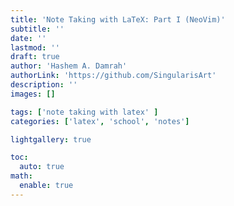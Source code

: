 ```yaml
---
title: 'Note Taking with LaTeX: Part I (NeoVim)'
subtitle: ''
date: ''
lastmod: ''
draft: true
author: 'Hashem A. Damrah'
authorLink: 'https://github.com/SingularisArt'
description: ''
images: []

tags: ['note taking with latex' ]
categories: ['latex', 'school', 'notes']

lightgallery: true

toc:
  auto: true
math:
  enable: true
---
```


<!-- For a **very long time**, I have been trying to create the perfect setup for -->
<!-- note taking in general (but more specifically, for **math**). Before, I used to -->
<!-- use [notion](https://www.notion.com) to take my -->

<!-- notes, which was okay, but I wanted something much more productive. And thus, -->
<!-- my system was **BORN**! -->

<!-- Here are how some of my notes look like: -->

<!-- <figure> -->
<!--   <img src="note-01.png"/> -->
<!--   <img src="note-02.png"/> -->
<!--   <img src="note-03.png"/> -->
<!--   <img src="note-04.png"/> -->
<!--   <img src="note-05.png"/> -->
<!--   <img src="note-06.png"/> -->
<!--   <img src="note-07.png"/> -->
<!--   <img src="note-08.png"/> -->
<!--   <img src="note-09.png"/> -->
<!--   <img src="note-10.png"/> -->
<!-- </figure> -->

<!-- You can look at my notes source code [here](https://damrah.netlify.app/notes). -->
<!-- I also store all my final notes -->
<!-- [here](https://www.github.com/SingularisArt/notes). -->

<!-- I created this method during the summer of my **10th year** in high school. I am -->
<!-- preparing my self for when I go to university. I set myself **4** goals. -->

<!-- - Writing mathematical equations must be **easier than writing them by hand** -->
<!--   and **faster than my professor**. -->
<!-- - Creating and using citations must be **straightforward** and **easy**. -->
<!-- - Drawing figures must be as **easy**, **fast**, and **simple**. -->
<!-- - My notes are -->
<!--   - **manageable** -->
<!--   - **searchable** -->
<!--   - **easy to access** -->
<!--   - **no lag to switch between classes** -->

<!-- I will have a ton of posts talking about this specific subject, but -->
<!-- for now, I will go over **Step 1**. -->

<!-- # NeoVim and LaTeX -->

<!-- **NeoVim** is a terminal-based text editor. It's a better version of Vim. -->

<!-- I use NeoVim for everything. (You can find my custom NeoVim config -->
<!-- [here](https://www.github.com/SingularisArt/DeathVim). -->

<!-- **LaTeX** is a markup language used by professors who want to publish -->
<!-- their papers, which is unfortunate because it's a great tool to take notes on, -->
<!-- besides school. This setup took me about 1 year to make and it's still a -->
<!-- work in the progress. Luckily, for you, you won't have to figure anything out -->
<!-- because I've done everything for you. -->

<!-- Now, with that out of the way, here is what my screen looks like when I am -->
<!-- working with LaTeX: -->

<!-- <figure> -->
<!--   <img src="daily-life.png"/> -->
<!-- </figure> -->

<!-- On the left side, I have my editor (**NeoVim**) and on the right side, I have -->
<!-- my pdf viewer **Zathura**. -->

<!-- Here is a quick list of my utilities: -->

<!-- - OS (Operating System): [Arch Linux](https://www.archlinux.org). -->
<!-- - WM (Window Manager): [BSPWM](https://github.com/baskerville/bspwm). -->
<!-- - Text Editor: [NeoVim](https://www.github.com/neovim/neovim). -->
<!-- - Pdf Viewer: [Zathura](https://www.github.com/pwmt/zathura). -->
<!-- - Terminal Emulator: [Xfce4-Terminal](https://docs.xfce.org/apps/terminal/start). -->

<!-- You can view all my plugins [here](https://github.com/SingularisArt/DeathVim/blob/master/lua/dvim/plugins.lua). -->
<!-- You can view all my LaTeX specific plugins [here](https://github.com/SingularisArt/DeathVim/blob/master/lua/dvim/plugins.lua#L413-L424). -->
<!-- The main LaTeX plugin I use is [vimtex](https://www.github.com/lervag/vimtex). -->
<!-- It provides: -->

<!-- - Syntax highlighting -->
<!-- - Auto compiling -->
<!-- - Renaming entire environments -->
<!-- - Shows you the toc (Table of Contents) -->

<!-- And much more. -->

<!-- Using [packer](https://github.com/wbthomason/packer.nvim), I configured it as -->
<!-- follows: -->

<!-- ```lua -->
<!-- use { 'lervag/vimtex' } -->

<!-- vim.cmd(let g:vimtex_view_method='zathura') -->
<!-- vim.cmd(let g:tex_flavor='latex') -->
<!-- vim.cmd(set conceallevel=2) -->
<!-- vim.cmd(let g:vimtex_quickfix_enabled=0) -->
<!-- ``` -->

<!-- The first line tells vimtex which pdf viewer to use. The second line tells -->
<!-- vimtex which type of tex to use. The third line configure the concealment. This -->
<!-- is a feature where LaTeX code's replaced or made invisible when your cursor -->
<!-- isn't on that line. By making `\\[`, `\\]`, `$` invisible, they're less -->
<!-- obtrusive which gives you a better overview of the document. This feature also -->
<!-- replaces `\\"i"n` by `∈`. The final line tells vimtex to not open the QuickFix -->
<!-- list every time it compiles a file for you. -->

<!-- {{< video src="videos/conceallevel.mp4" controls="false" autoplay="true" loop="true" muted="true">}} -->

<!-- # Snippets -->

<!-- ## What are Snippets -->

<!-- One of the major reasons why I'm so fast at typing when it comes to **LaTeX**, -->
<!-- is because of **snippets**. -->

<!-- A snippet is a short reusable piece of text that's triggered by some other -->
<!-- text. -->

<!-- There're also **snippet managers**, which manages the **snippets** that you -->
<!-- make. There're tons of snippet managers out there, but I use -->
<!-- [UltiSnips](https://www.github.com/SirVer/ultisnips). -->

<!-- You have **snippets** for each filetype and a set of snippets for all -->
<!-- filetypes. For example, you might have **snippets** for python, while having -->
<!-- different **snippets** for **LaTeX**. -->

<!-- You can take a look over -->
<!-- [here](https://github.com/SingularisArt/snippets/tree/master/tex) to see all my -->
<!-- **LaTeX snippets**. It's important to note that I split all my snippets into -->
<!-- seperate files which makes it easier to manage. -->

<!-- ## Installing Snippets -->

<!-- Like before, go ahead and install these plugins via: -->

<!-- ```lua -->
<!-- use { "SirVer/ultisnips" } -->
<!-- use { "honza/vim-snippets" } -->
<!-- use { "hrsh7th/nvim-cmp" } -->

<!-- -- Optional -->

<!-- use { "hrsh7th/cmp-buffer" } -->
<!-- use { "hrsh7th/cmp-path" } -->
<!-- use { "hrsh7th/cmp-nvim-lsp" } -->
<!-- use { "hrsh7th/cmp-nvim-lua" } -->
<!-- use { "hrsh7th/cmp-calc" } -->
<!-- use { "rcarriga/cmp-dap" } -->
<!-- use { "tzachar/cmp-tabnine" } -->
<!-- use { "quangnguyen30192/cmp-nvim-ultisnips" } -->
<!-- use { "kdheepak/cmp-latex-symbols" } -->
<!-- use { "hrsh7th/cmp-emoji" } -->
<!-- ``` -->

<!-- You're gonna have to create a directory called: `after/plugin/` in your NeoVim -->
<!-- config directory. This is where you're going to put your configuration in. The -->
<!-- reason you put all your plugin configuration here is because NeoVim will run -->
<!-- all the `.lua` files within this directory. This means you don't have to -->
<!-- manually require each file. -->

<!-- Create a file called `after/plugin/cmp.lua` and place this configuration in it. -->

<!-- ```lua -->
<!-- local cmp = require('cmp') -->
<!-- local kind_icons = { -->
<!--   Text = "", -->
<!--   Function = "", -->
<!--   Constructor = "", -->
<!--   Method = "", -->
<!--   Field = "", -->
<!--   Variable = "", -->
<!--   Class = "", -->
<!--   Interface = "", -->
<!--   Module = "", -->
<!--   Property = "", -->
<!--   Unit = "", -->
<!--   Value = "", -->
<!--   Enum = "", -->
<!--   Keyword = "", -->
<!--   Snippet = "", -->
<!--   Color = "", -->
<!--   File = "", -->
<!--   Reference = "", -->
<!--   Folder = "", -->
<!--   EnumMember = "", -->
<!--   Constant = "", -->
<!--   Struct = "", -->
<!--   Event = "", -->
<!--   Operator = "", -->
<!--   TypeParameter = "", -->
<!-- }, -->

<!-- vim.api.nvim_set_hl(0, "CmpItemKindCopilot", { fg = "#6CC644" }) -->
<!-- vim.api.nvim_set_hl(0, "CmpItemKindTabnine", { fg = "#CA42F0" }) -->
<!-- vim.api.nvim_set_hl(0, "CmpItemKindEmoji", { fg = "#FDE030" }) -->

<!-- require("cmp").setup({ -->
<!--   active = true, -->
<!--   setup = { -->
<!--     snippet = { -->
<!--       expand = function(args) -->
<!--         vim.fn["UltiSnips#Anon"](args.body) -->
<!--       end, -->
<!--     }, -->

<!--     mapping = cmp.mapping.preset.insert { -->
<!--       ["<C-y>"] = cmp.mapping({ -->
<!--         i = cmp.mapping.abort(), -->
<!--         c = cmp.mapping.close(), -->
<!--       }), -->

<!--       ['<C-e>'] = cmp.mapping({ -->
<!--         i = cmp.mapping.abort(), -->
<!--         c = cmp.mapping.close(), -->
<!--       }), -->

<!--       ['<A-j>'] = cmp.mapping(cmp.mapping.scroll_docs(-4), { 'i', 'c' }), -->
<!--       ['<A-k>'] = cmp.mapping(cmp.mapping.scroll_docs(4), { 'i', 'c' }), -->

<!--       ['<C-Space>'] = cmp.mapping(cmp.mapping.complete(), { 'i', 'c' }), -->
<!--       ["<CR>"] = cmp.mapping.confirm({ select = true }), -->
<!--     }, -->
<!--     formatting = { -->
<!--       fields = { "kind", "abbr", "menu" }, -->
<!--       format = function(entry, vim_item) -->
<!--         -- Kind icons -->
<!--         vim_item.kind = string.format("%s", kind_icons[vim_item.kind]) -->

<!--         if entry.source.name == "cmp_tabnine" then -->
<!--           robot = "ﮧ" -->
<!--           vim_item.kind = robot -->
<!--           vim_item.kind_hl_group = "CmpItemKindTabnine" -->
<!--         end -->

<!--         if entry.source.name == "copilot" then -->
<!--           octoface = "" -->
<!--           vim_item.kind = octoface -->
<!--           vim_item.kind_hl_group = "CmpItemKindCopilot" -->
<!--         end -->

<!--         if entry.source.name == "emoji" then -->
<!--           smiley = "ﲃ" -->
<!--           vim_item.kind = smiley -->
<!--           vim_item.kind_hl_group = "CmpItemKindEmoji" -->
<!--         end -->

<!--         -- NOTE: order matters -->
<!--         vim_item.menu = ({ -->
<!--           nvim_lsp = "", -->
<!--           nvim_lua = "", -->
<!--           copilot = "", -->
<!--           cmp_tabnine = "", -->
<!--           latex_symbols = "", -->
<!--           ultisnips = "", -->
<!--           calc = "", -->
<!--           path = "", -->
<!--           buffer = "", -->
<!--           emails = "", -->
<!--           emoji = "", -->
<!--         })[entry.source.name] -->
<!--         return vim_item -->
<!--       end, -->
<!--     }, -->
<!--     sources = { -->
<!--       { name = "nvim_lsp" }, -->
<!--       { name = "nvim_lua" }, -->
<!--       { name = "copilot" }, -->
<!--       { name = "cmp_tabnine" }, -->
<!--       { name = "latex_symbols" }, -->
<!--       { name = "ultisnips" }, -->
<!--       { name = "calc" }, -->
<!--       { name = "path" }, -->
<!--       { name = "buffer" }, -->
<!--       { name = "gh_issues" }, -->
<!--       { name = "emails" }, -->
<!--       { name = "emoji" }, -->
<!--     }, -->
<!--     confirm_opts = { -->
<!--       behavior = cmp.ConfirmBehavior.Replace, -->
<!--       select = false, -->
<!--     }, -->
<!--     window = { -->
<!--       completion = cmp.config.window.bordered(), -->
<!--       documentation = cmp.config.window.bordered(), -->
<!--     }, -->
<!--     experimental = { -->
<!--       ghost_text = true, -->
<!--       native_menu = false, -->
<!--     }, -->
<!--   }, -->
<!-- }) -->
<!-- ``` -->

<!-- You don't need to worry too much about what is going on here, because it's not -->
<!-- worth it. You can view all my custom icons -->
<!-- [here](https://github.com/SingularisArt/DeathVim/blob/master/lua/dvim/core/icons.lua). -->

<!-- {{< video src="videos/three-plugin-demo.mp4" controls="false" autoplay="true" loop="true" muted="true">}} -->

<!-- ## Adding Snippets -->

<!-- To add snippets, you first must configure `UltiSnips` itself. To do this, add -->

<!-- ```lua -->
<!-- vim.cmd([[ -->
<!--   " make YCM compatible with UltiSnips (using supertab) -->
<!--   let g:ycm_key_list_select_completion = ['<C-j>', '<Down>'] -->
<!--   let g:ycm_key_list_previous_completion = ['<C-k>', '<Up>'] -->

<!--   " better key bindings for UltiSnipsExpandTrigger -->
<!--   let g:UltiSnipsExpandTrigger = "<Enter>" -->
<!--   let g:UltiSnipsJumpForwardTrigger = "<C-j>" -->
<!--   let g:UltiSnipsJumpBackwardTrigger = "<C-k>" -->

<!--   " open the file in a new tab -->
<!--   let g:UltiSnipsEditSplit='tabdo' -->

<!--   " the location of the snippets -->
<!--   let g:UltiSnipsSnippetDirectories=[$HOME."/.config/nvim/UltiSnips", "UltiSnips"] -->
<!-- ]]) -->
<!-- ``` -->

<!-- To you're `init.lua`. -->

<!-- The important line is the last line. It tells `UltiSnips` where to look for -->
<!-- snippets. View -->
<!-- [here](https://github.com/SirVer/ultisnips/blob/master/doc/UltiSnips.txt#L513-L657) -->
<!-- for more info. -->

<!-- ### Creating your own Snippets -->

<!-- Place your snippets in `~/.config/nvim/UltiSnips/` or wherever you told -->
<!-- `UltiSnips` to find them. Each language has it's own specific snippet file. For -->
<!-- example, python snippets will be located at -->
<!-- `~/.config/nvim/UltiSnips/python.snippets`. -->

<!-- Or, instead of manually creating that file, open a file with that extension. For -->
<!-- example: `test.py`. Then, inside that file, type `:UltiSnipsEdit`. That will -->
<!-- create the file `~/.config/nvim/UltiSnips/python.snippets` for you. -->

<!-- Here is a basic skeleton for a snippet. -->

<!-- ```vim -->
<!-- snippet SNIPPET NAME "SNIPPET DESCRIPTION" -->
<!-- ... -->
<!-- endsnippet -->
<!-- ``` -->

<!-- Add placeholders. -->

<!-- ```vim -->
<!-- snippet document "Creates a document" -->
<!-- Document Name: $1 -->
<!-- $0 -->
<!-- endsnippet -->
<!-- ``` -->

<!-- The `$1` and `$0` are where your placeholders will be. The `$0` is always the -->
<!-- final placeholder. Now, you can create information within the placeholders like -->
<!-- this. -->

<!-- ```vim -->
<!-- snippet document "Creates a document" -->
<!-- Document Name: ${1:DOCUMENT NAME} -->
<!-- $0 -->
<!-- endsnippet -->
<!-- ``` -->

<!-- Now, the placeholder says **DOCUMENT NAME**, and when you reach that -->
<!-- placeholder, it'll be highlighted in visual mode, and you can overwrite it. -->

<!-- Now you know the basics, let's get into some examples. -->

<!-- The code for this is probably the simplest. -->

<!-- {{< video src="videos/sign.mp4" controls="false" autoplay="true" loop="true" muted="true">}} -->

<!-- Here's the snippet code.for it: -->

<!-- ```vim -->
<!-- snippet sign "Signature" -->
<!-- Yours sincerely, -->

<!-- Hashem A. Damrah -->
<!-- endsnippet -->
<!-- ``` -->

<!-- You can also run shell commands inside snippets, but you have to use back ticks -->
<!-- (\`\`) for that. -->

<!-- {{< video src="videos/date.mp4" controls="false" autoplay="true" loop="true" muted="true">}} -->

<!-- Here's the snippet code.for it. -->

<!-- ```vim -->
<!-- snippet date-time "Today's date and Current Time" -->
<!-- `date "+%b %d %Y %a %R` -->
<!-- endsnippet -->
<!-- ``` -->

<!-- # LaTeX Snippets -->

<!-- ## Environments -->

<!-- To insert an environment, all I have to do is type **beg**. I created this -->
<!-- snippet in a special manner. It only triggers whenever it's the first word -->
<!-- typed on the line. Also, you don't need to hit **TAB** because it will -->
<!-- automatically expand for you. -->

<!-- You start typing out what kind of environment you want. Then, once you're done, -->
<!-- hit tab. That will move you into the environment. -->

<!-- ```vim -->
<!-- snippet beg "begin{} / end{}" bAi -->
<!-- \begin{$1}[$2] -->
<!-- 	\label{$3:${4:${2/\\\w+\{(.*?)\}|\\(.)|(\w+)|([^\w\\]+)/(?4:_:\L$1$2$3\E)/ga}}} -->

<!-- 	${VISUAL}$4 -->
<!-- \end{$1}$0 -->
<!-- endsnippet -->
<!-- ``` -->

<!-- - Line 3 is preforming a regex expression. It's taking whatever you type in -->
<!--   placeholder number 2, making it all lowercase, and replacing the spaces with -->
<!--   underscores. -->
<!-- - The **b** means **If the trigger word is the first word on the line, and no -->
<!--   writing comes afterword, then expand**. -->
<!-- - The **A** means **Expand without the trigger key, expand right after the -->
<!--   person types the trigger word**. -->
<!-- - The **${VISUAL}** means whatever you've deleted will be pasted there. -->
<!--   But, you have to visually select the text, then hit **TAB**. -->

<!-- {{< video src="videos/beg-environment.mp4" controls="false" autoplay="true" loop="true" muted="true">}} -->

<!-- Now, I have a ton of different environments that I commonly use. -->

<!-- {{< video src="videos/all-environments.mp4" controls="false" autoplay="true" loop="true" muted="true">}} -->

<!-- Sometimes you may want a specific environment with a specific label format, -->
<!-- etc. I spent a little more time to create dozens of environment snippets. -->

<!-- Here's my final result. -->

<!-- ```vim -->
<!-- snippet doc "Document Environment" bAi -->
<!-- \begin{document} -->
<!-- 	${VISUAL}$1 -->
<!-- \end{document}$0 -->
<!-- endsnippet -->

<!-- snippet cnt "Center Environment" bAi -->
<!-- \begin{center} -->
<!-- 	${VISUAL}$1 -->
<!-- \end{center}$0 -->
<!-- endsnippet -->

<!-- snippet enum "Enumerate Environment" bAi -->
<!-- \begin{enumerate} -->
<!-- 	\label{enum:$1} -->

<!-- 	\item ${VISUAL}$2 -->
<!-- \end{enumerate}$0 -->
<!-- endsnippet -->

<!-- snippet item "Itemize Environment" bAi -->
<!-- \begin{itemize} -->
<!-- 	\label{item:$1} -->

<!-- 	\item ${VISUAL}$2 -->
<!-- \end{itemize}$0 -->
<!-- endsnippet -->

<!-- snippet case "Cases Environment" bAi -->
<!-- \begin{cases} -->
<!-- 	\label{case:$1} -->

<!-- 	${VISUAL}$2 -->
<!-- \end{cases}$0 -->
<!-- endsnippet -->

<!-- snippet prf "Proof Environment" bAi -->
<!-- \begin{proof} -->
<!-- 	\label{prf:$1} -->

<!-- 	${VISUAL}$2 -->
<!-- \end{proof} -->
<!-- endsnippet -->

<!-- snippet ali "Align* Environment" bAi -->
<!-- \begin{align*} -->
<!-- 	${VISUAL}$1 -->
<!-- ${2:.}\end{align*}$0 -->
<!-- endsnippet -->

<!-- context "text()" -->
<!-- snippet ali "Align Environment" bAi -->
<!-- \begin{align} -->
<!-- 	${VISUAL}$1 -->
<!-- ${2:.}\end{align}$0 -->
<!-- endsnippet -->

<!-- snippet eqt "Equation Environment" bAi -->
<!-- \begin{equation} -->
<!-- 	\label{eqt:$1} -->

<!-- 	${VISUAL}$2 -->
<!-- ${2:.}\end{equation}$0 -->
<!-- endsnippet -->

<!-- snippet eqt "Equation Environment" bAi -->
<!-- \begin{equation*} -->
<!-- 	\label{eqt:$1} -->

<!-- 	${VISUAL}$2 -->
<!-- ${2:.}\end{equation*}$0 -->
<!-- endsnippet -->

<!-- snippet spt "Equation Split Environment" bAi -->
<!-- \begin{equation} -->
<!-- 	\label{spt:$1} -->

<!-- 	\begin{split} -->
<!-- 		${VISUAL}$2 -->
<!-- 	\end{split} -->
<!-- ${2:.}\end{equation}$0 -->
<!-- endsnippet -->

<!-- snippet spt "Equation Split Environment" bAi -->
<!-- \begin{split} -->
<!-- 	${VISUAL}$1 -->
<!-- \end{split}$0 -->
<!-- endsnippet -->

<!-- snippet edt "Equation Dat Environment" bAi -->
<!-- \begin{equation} -->
<!-- 	\label{edt:$1} -->

<!-- 	\begin{alignedat}{$2} -->
<!-- 		${VISUAL}$3 -->
<!-- 	\end{alignedat} -->
<!-- ${2:.}\end{equation}$0 -->
<!-- endsnippet -->

<!-- snippet edt "Equation Dat Environment" bAi -->
<!-- \begin{alignedat}{$1} -->
<!-- 	${VISUAL}$2 -->
<!-- \end{alignedat}$0 -->
<!-- endsnippet -->

<!-- snippet cse "Equation Case Environment" bAi -->
<!-- \begin{equation} -->
<!-- 	\label{cse:$1} -->

<!-- 	\begin{cases} -->
<!-- 		${VISUAL}$2 -->
<!-- 	\end{cases} -->
<!-- ${2:.}\end{equation}$0 -->
<!-- endsnippet -->

<!-- snippet cse "Equation Case Environment" bAi -->
<!-- \begin{cases} -->
<!-- 	${VISUAL}$1 -->
<!-- \end{cases}$0 -->
<!-- endsnippet -->

<!-- snippet minipage "Minipage equation" bAi -->
<!-- \begin{minipage}{.${1:5}\linewidth} -->
<!-- 	\begin{${2:align*}} -->
<!-- 		${VISUAL}$3 -->
<!-- 	${4:.}\end{$2} -->
<!-- \end{minipage} -->
<!-- endsnippet -->

<!-- snippet fig "Figure Environment (Image)" bAi -->
<!-- \begin{figure}[${1:htpb}] -->
<!-- 	\centering -->
<!-- 	\includegraphics[width=0.8\textwidth]{$2} -->
<!-- 	\caption{${3}} -->
<!-- 	\label{fig:${4:${3/\\\w+\{(.*?)\}|\\(.)|(\w+)|([^\w\\]+)/(?4:_:\L$1$2$3\E)/ga}}} -->
<!-- \end{figure}$0 -->
<!-- endsnippet -->

<!-- snippet fig "Figure Environment (PDF)" bAi -->
<!-- \begin{figure}[${1:htpb}] -->
<!-- 	\centering -->
<!-- 	\incfig{$2} -->
<!-- 	\caption{${3}} -->
<!-- 	\label{fig:${4:${2/\\\w+\{(.*?)\}|\\(.)|(\w+)|([^\w\\]+)/(?4:_:\L$1$2$3\E)/ga}}} -->
<!-- \end{figure}$0 -->
<!-- endsnippet -->

<!-- snippet tab "Tabular / Array Environment" bAi -->
<!-- 	\begin{${1:t}${1/(t)$|(a)$|(.*)/(?1:abular)(?2:rray)/}}{${2:c}} -->
<!-- 		$0${2/(?<=.)(c|l|r)|./(?1: & )/g} -->
<!-- 	\end{$1${1/(t)$|(a)$|(.*)/(?1:abular)(?2:rray)/}}$0 -->
<!-- endsnippet -->

<!-- snippet tbl "Table Environment" bAi -->
<!-- \begin{table}[${1:htpb}] -->
<!-- 	\centering -->
<!-- 	\caption{${2:caption}} -->
<!-- 	\label{tab:${3:${2/\\\w+\{(.*?)\}|\\(.)|(\w+)|([^\w\\]+)/(?4:_:\L$1$2$3\E)/ga}}} -->

<!-- 	\begin{${4:t}${4/(t)$|(a)$|(.*)/(?1:abular)(?2:rray)/}}{${5:c}} -->
<!-- 		$6${5/(?<=.)(c|l|r)|./(?1: & )/g} -->
<!-- 	\end{$4${4/(t)$|(a)$|(.*)/(?1:abular)(?2:rray)/}} -->
<!-- \end{table}$0 -->
<!-- endsnippet -->

<!-- snippet mat "Matrix" -->
<!-- \begin{bmatrix} -->
<!-- 	$0 -->
<!-- ${2:.}\end{bmatrix} -->
<!-- endsnippet -->

<!-- snippet det "Determinant matrix" -->
<!-- \begin{vmatrix} -->
<!-- 	$0 -->
<!-- ${2:.}\end{vmatrix} -->
<!-- endsnippet -->

<!-- snippet vec "Vector" -->
<!-- \begin{pmatrix} -->
<!-- 	$0 -->
<!-- ${2:.}\end{pmatrix} -->
<!-- endsnippet -->

<!-- snippet matil "Inline matrix" -->
<!-- \left[ \begin{smallmatrix} -->
<!-- 	$0 -->
<!-- ${2:.}\end{smallmatrix} \right] -->
<!-- endsnippet -->

<!-- snippet detil "Inline determinant" -->
<!-- \left| \begin{smallmatrix} -->
<!-- 	$0 -->
<!-- ${2:.}\end{smallmatrix} \right| -->
<!-- endsnippet -->

<!-- snippet vecil "Inline vector" -->
<!-- \left( \begin{smallmatrix} -->
<!-- 	$0 -->
<!-- ${2:.}\end{smallmatrix} \right) -->
<!-- endsnippet -->
<!-- ``` -->

<!-- ## Inline and Display Math -->

<!-- These are my two most frequency used snippets. They are responsible for bringing -->
<!-- me into math mode. They are `ilm` (Inline Math) and `dm` (Display Math). -->

<!-- {{< video src="videos/math.mp4" controls="false" autoplay="true" loop="true" muted="true">}} -->

<!-- ```vim -->
<!-- snippet ilm "Inline Math" wA -->
<!-- $${VISUAL}$1$ -->
<!-- endsnippet -->

<!-- snippet dm "Display Math" wA -->
<!-- \[% -->
<!-- 	${VISUAL}$1 -->
<!-- ${2:.}\]%$0 -->
<!-- endsnippet -->
<!-- ``` -->

<!-- - The **w** at the end of the first line means that this snippet will expand at -->
<!--   word boundaries. So, `helloim` won't expand, but `hello im` will. -->

<!-- ## Sub and Super scripts -->

<!-- ### Sub Scripts -->

<!-- Another handy snippet are these ones, which is used for sub scripts. -->

<!-- {{% center %}} -->
<!-- `a1` → `a_1`<br> -->
<!-- `a_12` → `a_{12}`<br> -->
<!-- `a_{12}3` → `a_{123}`<br> -->
<!-- `a_{123}4` → `a_{1234}`<br> -->
<!-- `a,i` → `a_{i}`<br> -->
<!-- `,` → `_{}`<br> -->
<!-- {{% /center %}} -->

<!-- {{< video src="videos/sub-scripts.mp4" controls="false" autoplay="true" loop="true" muted="true">}} -->

<!-- The code for these snippets use regular expressions for there trigger. The -->
<!-- first expands if there is a variable, followed by a number. -->
<!-- Here's the snippet code. -->

<!-- ```vim -->
<!-- snippet "([a-zA-Z])(\d)" "Auto Number Subscript" Ar -->
<!-- `!p snip.rv = match.group(1)`_`!p snip.rv = match.group(2)` -->
<!-- endsnippet -->
<!-- ``` -->

<!-- The second snippet checks if there is a variable, followed by an -->
<!-- underscore, followed by two numbers. -->
<!-- Here's the snippet code. -->

<!-- ```vim -->
<!-- snippet "([a-zA-Z])_(\d\d)" "Auto Number Subscript" Ar -->
<!-- `!p snip.rv = match.group(1)`_`!p snip.rv = "{" + match.group(2) + "}"` -->
<!-- endsnippet -->
<!-- ``` -->

<!-- The next snippet checks if there is a variable, followed by an underscore, -->
<!-- followed by a group of {} with numbers inside. It also checks if there's a -->
<!-- number in front of the closing bracket. Here's the snippet code. -->

<!-- ```vim -->
<!-- snippet "([a-zA-Z])_\{(\d+)\}(\d)" "Auto Number Subscript" Ar -->
<!-- `!p snip.rv = match.group(1)`_{`!p snip.rv = match.group(2) + match.group(3)`} -->
<!-- endsnippet -->
<!-- ``` -->

<!-- The next snippet puts certian variables in subscripts. Here's the snippet code. -->

<!-- ```vim -->
<!-- snippet "([a-zA-Z]),(i|k|p|q|m|n)" "Auto Variable Subscript" Ar -->
<!-- `!p snip.rv = match.group(1)`_{`!p snip.rv = match.group(2)`} -->
<!-- endsnippet -->
<!-- ``` -->

<!-- The final snippet puts me in subscript mode. -->

<!-- ```vim -->
<!-- snippet , "Subscript" i -->
<!-- _{${1:${VISUAL}}}$0 -->
<!-- endsnippet -->
<!-- ``` -->

<!-- ### Super Scripts -->

<!-- As for the superscripts, I use some quick snippets for basic things like -->
<!-- squaring, cubing, raising to a variable. Here is a quick view of the snippets: -->

<!-- {{% center %}} -->
<!-- `sq` → `^{2}`<br> -->
<!-- `cb` → `^{3}`<br> -->
<!-- `ss` → `^{}`<br> -->
<!-- `comp` → `^{c}`<br> -->
<!-- `inv` → `^{-1}`<br> -->
<!-- `a'x` → `^{x}`<br> -->
<!-- `a'` → `^{}`<br> -->
<!-- {{% /center %}} -->

<!-- {{< video src="videos/super-scripts.mp4" controls="false" autoplay="true" loop="true" muted="true">}} -->

<!-- Here are the snippets: -->

<!-- ```vim -->
<!-- snippet ' "Superscript" i -->
<!-- ^{${1:${VISUAL}}}$0 -->
<!-- endsnippet -->

<!-- snippet "([a-zA-Z\d])'([a-zA-Z\d-])" "Superscript" Ar -->
<!-- `!p snip.rv = match.group(1)`^`!p snip.rv = match.group(2)` -->
<!-- endsnippet -->

<!-- snippet "([a-zA-Z\d])\^([a-zA-Z\d-]+)" "Superscript" Ar -->
<!-- `!p snip.rv = match.group(1)`^{`!p snip.rv = match.group(2)`} -->
<!-- endsnippet -->

<!-- snippet "([a-zA-Z\d])\^{([a-zA-Z\d-]+)}([a-zA-Z\d-]+)" "Superscript" Ar -->
<!-- `!p snip.rv = match.group(1)`^{`!p snip.rv = match.group(2) + match.group(3)`} -->
<!-- endsnippet -->

<!-- snippet sq "Square" iA -->
<!-- ^{2} -->
<!-- endsnippet -->

<!-- snippet cb "Cube" iA -->
<!-- ^{3} -->
<!-- endsnippet -->

<!-- snippet compl "Complement" iA -->
<!-- ^{c} -->
<!-- endsnippet -->

<!-- snippet inv "Inverse" iA -->
<!-- ^{-${1:1}}$0 -->
<!-- endsnippet -->

<!-- snippet ss "Superscript" iA -->
<!-- ^{$1}$0 -->
<!-- endsnippet -->
<!-- ``` -->

<!-- ## Fractions -->

<!-- These snippets, are the funnest and they give you a big satisfaction whenever -->
<!-- you pull them off. -->

<!-- {{< video src="videos/fractions.mp4" controls="false" autoplay="true" loop="true" muted="true">}} -->

<!-- Now, let's start off with something easy. Creating a simple fraction. -->

<!-- ```vim -->
<!-- snippet // "Fraction" iA -->
<!-- \frac{$1}{$2}$0 -->
<!-- endsnippet -->
<!-- ``` -->

<!-- The core of the second snippet is regular expressions. It's used to match -->
<!-- expressions like `3/`, `4\pi/`, `39_{\theta}/`. -->

<!-- ```vim -->
<!-- snippet '((\d+)|(\d*)(\\)?([A-Za-z]+)((\^|_)(\{\d+\}|\d))*)/' "Fraction" wrA -->
<!-- \\frac{`!p snip.rv = match.group(1)`}{$1}$0 -->
<!-- endsnippet -->
<!-- ``` -->

<!-- In the fourth case, I tried to find matching parenthesis. But, all the work -->
<!-- went in vain because you cannot with `UltiSnips`. I had to use Python. -->

<!-- ```vim -->
<!-- priority 1000 -->
<!-- snippet '^.*\)/' "() Fraction" wrA -->
<!-- `!p -->
<!-- stripped = match.string[:-1] -->
<!-- depth = 0 -->
<!-- i = len(stripped) - 1 -->
<!-- while True: -->
<!-- 	if stripped[i] == ')': depth += 1 -->
<!-- 	if stripped[i] == '(': depth -= 1 -->
<!-- 	if depth == 0: break; -->
<!-- 	i -= 1 -->
<!-- snip.rv = stripped[0:i] + "\\frac{" + stripped[i+1:-1] + "}" -->
<!-- `{$1}$0 -->
<!-- endsnippet -->
<!-- ``` -->

<!-- ## Context -->

<!-- The number one problem that I had when I first started using UltiSnips was -->
<!-- **My snippets kept colliding with me writing text.** -->

<!-- For example, let's say you're typing `boss`. Since it has `ss`, this will -->
<!-- expand to `^{}`, which will result in `bo\\{}`. -->

<!-- The solution to keep this from happening is to use something called `context`. -->
<!-- This will help us determine if we are in the correct environment to expand the -->
<!-- snippet. Here's the code for it: -->

<!-- ```vim -->
<!-- global !p -->
<!-- def math(): -->
<!-- 	return vim.eval('vimtex#syntax#in_mathzone()') == '1' -->

<!-- def not_math(): -->
<!-- 	return vim.eval('vimtex#syntax#in_mathzone()') == '0' -->

<!-- def comment(): -->
<!-- 	return vim.eval('vimtex#syntax#in_comment()') == '1' -->

<!-- def env(name): -->
<!-- 	[x,y] = vim.eval("vimtex#env#is_inside('" + name + "')") -->
<!-- 	return x != '0' and y != '0' -->
<!-- endglobal -->
<!-- ``` -->

<!-- Now we can add `context math()` to the snippets you would like to expand when -->
<!-- in math mode. -->

<!-- ```vim -->
<!-- context "math()" -->
<!-- snippet ss "Superscript" iA -->
<!-- ^{$1}$0 -->
<!-- endsnippet -->
<!-- ``` -->

<!-- {{< video src="videos/context.mp4" controls="false" autoplay="true" loop="true" muted="true">}} -->

<!-- ## Postfix -->

<!-- Some other snippets I find worthy of me sharing them. -->

<!-- {{% center %}} -->
<!-- `bar` → `\bar{}`<br> -->
<!-- `hat` → `\hat{}`<br> -->
<!-- `vec` → `\vec{}`<br> -->
<!-- `abar` → `\bar{a}`<br> -->
<!-- `ahat` → `\hat{a}`<br> -->
<!-- `avec` → `\vec{a}`<br> -->
<!-- `aabar` → `\overline{aa}`<br> -->
<!-- `aahat` → `\widehat{aa}`<br> -->
<!-- `aavec` → `\overrightarrow{aa}`<br> -->
<!-- {{% /center %}} -->

<!-- {{< video src="videos/postfix.mp4" controls="false" autoplay="true" loop="true" muted="true">}} -->

<!-- These snippets are smart. -->

<!-- ```vim -->
<!-- global !p -->

<!-- def choose_next(string, array, length=0): -->
<!--     return array[array.index(string) - (length or len(array)) + 1] -->

<!-- def bar_hat_vec(target, word, subscript = ''): -->
<!--     return '\\' + target + '{' + ('\\' + word + 'math' if word in special_bar_hat_vec else word) + '}' + (subscript or '') -->
<!-- def long_bar_hat_vec(target, word, subscript = ''): -->
<!--     return map_bar_hat_vec[target] + '{' + word + '}' + (subscript or '') -->

<!-- special_bar_hat_vec = ['i', 'j'] -->
<!-- map_bar_hat_vec = {'bar': '\\overline', 'hat': '\\widehat', 'vec': '\\overrightarrow'} -->
<!-- bars = ['\\bar', '\\overline'] -->
<!-- hats = ['\\hat', '\\widehat'] -->
<!-- vecs = ['\\vec', '\\overrightarrow'] -->

<!-- endglobal -->

<!-- snippet "(\b[a-zA-Z0]|\\[a-zA-Z]+)([_^](?:\{\S+\s?\}|[\da-zA-Z]))?(bar|hat|vec)" "Bar/Hat/Vector" Ar -->
<!-- `!p snip.rv = bar_hat_vec(match.group(3) or match.group(2), match.group(1), match.group(2) if match.group(3) else '')` -->
<!-- endsnippet -->

<!-- snippet "(?<!\\)\b([a-zA-Z]{2,})([_^](?:\{\S+\s?\}|[\da-zA-Z]))?(bar|hat|vec)" "Long Bar/Hat/Vector" Ar -->
<!-- `!p snip.rv = long_bar_hat_vec(match.group(3) or match.group(2), match.group(1), match.group(2) if match.group(3) else '')` -->
<!-- endsnippet -->

<!-- snippet "(\\bar|\\overline)(\{[\\a-zA-Z]+\s?\})((?:[_^](?:[\da-zA-Z]|\{[\\\w\d\s]+\}))?)" "Bar" r -->
<!-- `!p -->
<!-- snip.rv = choose_next(match.group(1), bars, 2) + match.group(2) + match.group(3) -->
<!-- ` -->
<!-- endsnippet -->

<!-- snippet "(\\hat|\\widehat)(\{[\\a-zA-Z]+\s?\})((?:[_^](?:[\da-zA-Z]|\{[\\\w\d\s]+\}))?)" "Hat" r -->
<!-- `!p -->
<!-- snip.rv = choose_next(match.group(1), hats, 2) + match.group(2) + match.group(3) -->
<!-- ` -->
<!-- endsnippet -->

<!-- snippet "(\\vec|\\overrightarrow)(\{[\\0a-zA-Z]+\s?\})((?:[_^](?:[\da-zA-Z]|\{[\\\w\d\s]+\}))?)" "Vector" r -->
<!-- `!p -->
<!-- snip.rv = choose_next(match.group(1), vecs, 2) + match.group(2) + match.group(3) -->
<!-- ` -->
<!-- endsnippet -->
<!-- ``` -->

<!-- To understand this, you must have read the entire UltiSnips documentation. -->

<!-- ## Bra, Ket, and Bracket -->

<!-- I don't use these snippets often, but I think they're cool. So, here they are: -->

<!-- {{% center %}} -->
<!-- `<|` → `\bra{}`<br> -->
<!-- `|>` → `\ket{}`<br> -->
<!-- `<a|` → `\bra{a}`<br> -->
<!-- `|a>` → `\ket{a}`<br> -->
<!-- `|a>` → `\ket{a}`<br> -->
<!-- `\bra{a}|a>` → `\braket{a|a}`<br> -->
<!-- `\ket{a}|a>` → `\braket{a|a}`<br> -->
<!-- `\bra{a},a>` → `\braket{a,a}`<br> -->
<!-- `\ket{a},a>` → `\braket{a,a}`<br> -->
<!-- {{% /center %}} -->

<!-- {{< video src="videos/bra-ket-bracket.mp4" controls="false" autoplay="true" loop="true" muted="true">}} -->

<!-- Here's the snippet code: -->

<!-- ```vim -->
<!-- snippet '\<(.*?)\|' "Bra" riA -->
<!-- \bra{`!p snip.rv = match.group(1).replace('q', f'\psi').replace('f', f'\phi')`} -->
<!-- endsnippet -->

<!-- snippet '\|(.*?)\>' "Ket" riA -->
<!-- \ket{`!p snip.rv = match.group(1).replace('q', f'\psi').replace('f', f'\phi')`} -->
<!-- endsnippet -->

<!-- snippet '\\(bra|ket){(.*?)}(,)?([^\|]*?)\>' "Braket" riA -->
<!-- \braket{`!p -->
<!-- brake = "|" if match.group(3) is None else match.group(3) -->
<!-- snip.rv = match.group(2) + brake + match.group(4).replace('q', f'\psi').replace('f', f'\phi')`} -->
<!-- endsnippet -->
<!-- ``` -->

<!-- ## Course Specific Snippets -->

<!-- Beside my commonly used snippets, I have some snippets that are only required -->
<!-- in some of my classes. You can load this snippets by putting this in your -->
<!-- `init.lua`: -->

<!-- ```vim -->
<!-- vim.cmd('set rtp+=~/Documents/school-notes/current-course') -->
<!-- ``` -->

<!-- The `current-course` folder I'm pointing to is a -->
<!-- [symlink](https://en.wikipedia.org/wiki/Symbolic_link) . to my current class. -->
<!-- I'll talk more about that on my next post. -->

<!-- In that folder, I have a ton of stuff, such as my lecture notes, assignments, -->
<!-- and my snippets. I store my snippets in the folder: `current-course/UltiSnips`. -->

<!-- You may recall when I had you put the **"UltiSnips"** in the list when -->
<!-- configuring UltiSnips. The reason is because UltiSnips looks at every single -->
<!-- folder in the rtp (run time path) and search for this folder. If it finds it, -->
<!-- it'll source all the snippet files it finds. -->

<!-- Here are some of my snippets for my Calculus 1 class. -->

<!-- For each course, I have specific environments that I made. So, I created a -->
<!-- snippet for each environment. -->

<!-- ```vim -->
<!-- snippet def "Definition Environment" bAi -->
<!-- \begin{definition}[$1] -->
<!-- 	\label{def:${2:${1/\\\w+\{(.*?)\}|\\(.)|(\w+)|([^\w\\]+)/(?4:_:\L$1$2$3\E)/ga}}} -->

<!-- 	$3 -->
<!-- \end{definition} -->
<!-- endsnippet -->

<!-- snippet prop "Proposition Environment" bAi -->
<!-- \begin{prop}[$1] -->
<!-- 	\label{prop:${2:${1/\\\w+\{(.*?)\}|\\(.)|(\w+)|([^\w\\]+)/(?4:_:\L$1$2$3\E)/ga}}} -->

<!-- 	$3 -->
<!-- \end{prop} -->
<!-- endsnippet -->

<!-- snippet thrm "Theorem Environment" bAi -->
<!-- \begin{theorem}[$1] -->
<!-- 	\label{thrm:${2:${1/\\\w+\{(.*?)\}|\\(.)|(\w+)|([^\w\\]+)/(?4:_:\L$1$2$3\E)/ga}}} -->

<!-- 	$3 -->
<!-- \end{theorem} -->
<!-- endsnippet -->

<!-- snippet lem "Lemma Environment" bAi -->
<!-- \begin{lemma}[$1] -->
<!-- 	\label{lem:${2:${1/\\\w+\{(.*?)\}|\\(.)|(\w+)|([^\w\\]+)/(?4:_:\L$1$2$3\E)/ga}}} -->

<!-- 	$3 -->
<!-- \end{lemma} -->
<!-- endsnippet -->

<!-- snippet cor "Corollary Environment" bAi -->
<!-- \begin{corollary}[$1] -->
<!-- 	\label{cor:${2:${1/\\\w+\{(.*?)\}|\\(.)|(\w+)|([^\w\\]+)/(?4:_:\L$1$2$3\E)/ga}}} -->

<!-- 	$3 -->
<!-- \end{corollary} -->
<!-- endsnippet -->

<!-- snippet idn "Identity Environment" bAi -->
<!-- \begin{identity}[$1] -->
<!-- 	\label{idn:${2:${1/\\\w+\{(.*?)\}|\\(.)|(\w+)|([^\w\\]+)/(?4:_:\L$1$2$3\E)/ga}}} -->

<!-- 	$3 -->
<!-- \end{identity} -->
<!-- endsnippet -->

<!-- snippet exc "Exercise Environment" bAi -->
<!-- \begin{exc} -->
<!-- 	\label{exc:$1} -->

<!-- 	\exercise{$2} -->

<!-- 	$3 -->

<!-- 	\solution -->

<!-- 	$4 -->
<!-- \end{exc} -->
<!-- endsnippet -->

<!-- snippet rmk "Remark Environment" bAi -->
<!-- \begin{remark}[$1] -->
<!-- 	\label{rmk:${2:${1/\\\w+\{(.*?)\}|\\(.)|(\w+)|([^\w\\]+)/(?4:_:\L$1$2$3\E)/ga}}} -->

<!-- 	$3 -->
<!-- \end{remark} -->
<!-- endsnippet -->

<!-- snippet exm "Example Environment" bAi -->
<!-- \begin{example} -->
<!-- 	\label{exm:$1} -->

<!-- 	$2 -->
<!-- \end{example} -->
<!-- endsnippet -->

<!-- snippet nta "Notation Environment" bAi -->
<!-- \begin{notation}[$1] -->
<!-- 	\label{nta:${2:${1/\\\w+\{(.*?)\}|\\(.)|(\w+)|([^\w\\]+)/(?4:_:\L$1$2$3\E)/ga}}} -->

<!-- 	$3 -->
<!-- \end{notation} -->
<!-- endsnippet -->

<!-- snippet not "Note Environment" bAi -->
<!-- \begin{note} -->
<!-- 	\label{not:$1} -->

<!-- 	$2 -->
<!-- \end{note} -->
<!-- endsnippet -->

<!-- snippet prev "Previously Seen Environment" bAi -->
<!-- \begin{previouslyseen}[$1] -->
<!-- 	\label{prev:${2:${1/\\\w+\{(.*?)\}|\\(.)|(\w+)|([^\w\\]+)/(?4:_:\L$1$2$3\E)/ga}}} -->

<!-- 	$3 -->
<!-- \end{previouslyseen} -->
<!-- endsnippet -->

<!-- snippet prob "Problem Environment" bAi -->
<!-- \begin{problem}[$1] -->
<!-- 	\label{prob:${2:${1/\\\w+\{(.*?)\}|\\(.)|(\w+)|([^\w\\]+)/(?4:_:\L$1$2$3\E)/ga}}} -->

<!-- 	$3 -->
<!-- \end{problem} -->
<!-- endsnippet -->

<!-- snippet obs "Observe Environment" bAi -->
<!-- \begin{observe}[$1] -->
<!-- 	\label{obs:${2:${1/\\\w+\{(.*?)\}|\\(.)|(\w+)|([^\w\\]+)/(?4:_:\L$1$2$3\E)/ga}}} -->

<!-- 	$3 -->
<!-- \end{observe} -->
<!-- endsnippet -->

<!-- snippet pry "Property Environment" bAi -->
<!-- \begin{property}[$1] -->
<!-- 	\label{pry:${2:${1/\\\w+\{(.*?)\}|\\(.)|(\w+)|([^\w\\]+)/(?4:_:\L$1$2$3\E)/ga}}} -->

<!-- 	$3 -->
<!-- \end{property} -->
<!-- endsnippet -->

<!-- snippet int "Intuition Environment" bAi -->
<!-- \begin{intuition}[$1] -->
<!-- 	\label{int:${2:${1/\\\w+\{(.*?)\}|\\(.)|(\w+)|([^\w\\]+)/(?4:_:\L$1$2$3\E)/ga}}} -->

<!-- 	$3 -->
<!-- \end{intuition} -->
<!-- endsnippet -->
<!-- ``` -->

<!-- ## Putting it all Together -->

<!-- I have hundreds of other snippets that I use on a daily basis. -->

<!-- For example, I have: -->

<!-- {{% center %}} -->
<!-- `+-` → `\pm`<br> -->
<!-- `sr` → `\sqrt{}`<br> -->
<!-- `sn` → `\sqrt[]{}`<br> -->
<!-- `sum` → `sum_{n = 1}^{\infty}`<br> -->
<!-- `lim` → `lim_{n \to \infty}`<br> -->
<!-- `prt` → `\partial`<br> -->
<!-- `int` → `\int`<brmages/> -->
<!-- {{% /center %}} -->

<!-- {{< video src="videos/quadratic-formula.mp4" controls="false" autoplay="true" loop="true" muted="true" >}} -->
<!-- {{< video src="videos/sum.mp4" controls="false" autoplay="true" loop="true" muted="true" >}} -->
<!-- {{< video src="videos/limit.mp4" controls="false" autoplay="true" loop="true" muted="true" >}} -->
<!-- {{< video src="videos/greek.mp4" controls="false" autoplay="true" loop="true" muted="true" >}} -->
<!-- {{< video src="videos/quantum-mechanics-1.mp4" controls="false" autoplay="true" loop="true" muted="true" >}} -->
<!-- {{< video src="videos/quantum-mechanics-2.mp4" controls="false" autoplay="true" loop="true" muted="true" >}} -->

<!-- You can view all my latex snippets -->
<!-- [here](https://github.com/SingularisArt/snippets/tree/master/tex). -->

<!-- # Correct spelling mistakes -->

<!-- I use this a **TON**. It's so handy because I don't have to leave insert mode, -->
<!-- hover over the word, press **z=**, select the correct word, then go all the way -->
<!-- back. UHHH, that was a lot of work! Also, if the word isn't corrected -->
<!-- incorrectly, I can exit insert mode, press **u**, and select the correct -->
<!-- word, and from now on, it will always be corrected to the correct one, which is -->
<!-- the one that I chose. -->

<!-- {{< video src="videos/correct-words.mp4" controls="false" autoplay="true" loop="true" muted="true">}} -->

<!-- Now, put this in your `init.lua`. -->

<!-- ```lua -->
<!-- vim.opt.spell=true -->
<!-- vim.api.nvim_set_keymap("i", "<C-l>", "<C-g>u<Esc>[s1z=`]a<C-g>u") -->
<!-- ``` -->

<!-- # Auto completion -->

<!-- Now, besides `snippets` helping me out a ton when taking notes, I also have -->
<!-- `autocompletion`. -->

<!-- This is possible by using -->
<!-- [LSP](https://en.wikipedia.org/wiki/Language_Server_Protocol). `LSP` is a -->
<!-- `language server protocol`, which allows me to get autocompletion, suggestions, -->
<!-- etc based on the language that I'm using. -->

<!-- ## Setting LSP in NeoVim -->

<!-- We first need to install these plugins: -->

<!-- ```vim -->
<!-- use { 'neovim/nvim-lspconfig' } -->
<!-- use { 'onsails/lspkind-nvim' } -->
<!-- use { 'tami5/lspsaga.nvim' } -->
<!-- use { 'williamboman/nvim-lsp-installer' } -->
<!-- ``` -->

<!-- ## Install LaTeX language server -->

<!-- Installing your language server is super easy. For a complete list of all the -->
<!-- language servers NeoVim offers, head over -->
<!-- [here](https://github.com/neovim/nvim-lspconfig/blob/master/doc/server_configurations.md). -->
<!-- To install your language server, just run `:LspInstall [lang name]`. Now, you -->
<!-- have your language server installed in NeoVim. -->

<!-- But, you need to server installed on your computer. To do that, head over <a -->
<!-- class="center after" -->
<!-- href="https://github.com/neovim/nvim-lspconfig/blob/master/doc/server_configurations.md">here</a> -->
<!-- and find your language. Follow the link that they provide and install it from -->
<!-- there. -->

<!-- The language server for LaTeX is `texlab`. Run `:LspInstall texlab`. -->
<!-- If that doesn't work, run. -->

<!-- ```bash -->
<!-- cargo install --git https://github.com/latex-lsp/texlab.git --locked -->
<!-- ``` -->

<!-- To activate it, put this in your `init.lua`: -->

<!-- ```lua -->
<!-- require('lspconfig').texlab.setup{} -->
<!-- ``` -->

<!-- ## Demo of LSP -->

<!-- {{< video src="videos/lsp.mp4" controls="false" autoplay="true" loop="true" muted="true">}} -->

<!-- # Credit -->

<!-- I would like to give a thanks 👏 to [Gilles Castel](https://www.castel.dev) for -->
<!-- teaching me everything. I would recommend to go and checkout his website! -->

<!-- # Conclusion -->

<!-- So, I have proven to you that you can write **LaTeX** -->

<!-- - **fast** -->
<!-- - **easily** -->
<!-- - **efficiently** -->
